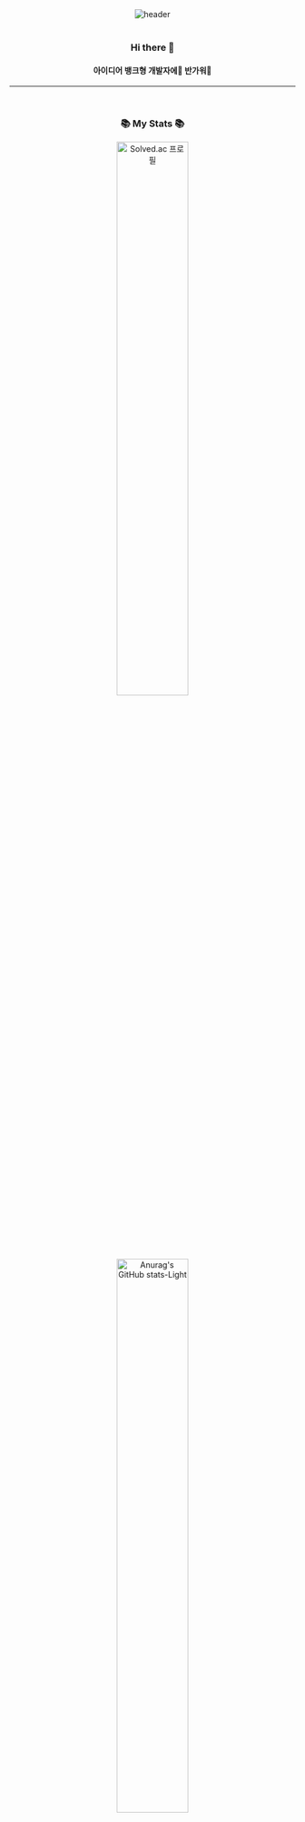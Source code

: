 <div align='center'>
	<img src="https://capsule-render.vercel.app/api?type=venom&color=auto&text=i%20am%20hyotaek" alt="header">
</div>   

<br>
<div align='center'>
  <h3>Hi there 👋</h3>
  <h4>아이디어 뱅크형 개발자에🐲 반가워🐲</h4>
  <hr>
  <br>
</div>

<div align='center'>
	<div>
		<h3>📚 My Stats 📚</h3>
		<div>
			<img width="50%" src="http://mazassumnida.wtf/api/v2/generate_badge?boj=gyxor516" alt="Solved.ac 프로필">
		</div>
		<br>
		<div>
			<img src="https://github-readme-stats.vercel.app/api?username=DIN-STUDIO&show_icons=true&theme=default#gh-light-mode-only" alt="Anurag's GitHub stats-Light" width=50%>
		</div>
		<br>
		<div>
			<img width="50%" src="https://github-readme-stats.vercel.app/api/top-langs/?username=DIN-STUDIO&layout=compact" alt="Top Langs">
		</div>
		<br><br>
		<div>	
			<h3>🛠️ Tech Stack 🛠️</h3>
			<img  src="https://img.shields.io/badge/Swift-F05138?style=flat-square&logo=swift&logoColor=white"/>
			<img  src="https://img.shields.io/badge/JavaScript-F7DF1E?style=flat-square&logo=javascript&logoColor=white"/>
			<img src="https://img.shields.io/badge/React Native-black?style=flat-square&logo=react&logoColor=61DAFB"/>
			<img  src="https://img.shields.io/badge/React-61DAFB?style=flat-square&logo=react&logoColor=white"/>
	</div>
</div>

<!--
**DIN-STUDIO/DIN-STUDIO** is a ✨ _special_ ✨ repository because its `README.md` (this file) appears on your GitHub profile.

Here are some ideas to get you started:

- 🔭 I’m currently working on ...
- 🌱 I’m currently learning ...
- 👯 I’m looking to collaborate on ...
- 🤔 I’m looking for help with ...
- 💬 Ask me about ...
- 📫 How to reach me: ...
- 😄 Pronouns: ...
- ⚡ Fun fact: ...
-->
	

